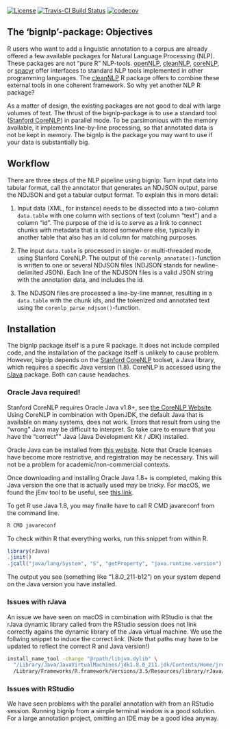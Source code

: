 
<!-- README.md is generated from README.Rmd. Please edit that file -->

[![License](https://img.shields.io/aur/license/yaourt.svg)](http://www.gnu.org/licenses/gpl-3.0.html)
[![Travis-CI Build
Status](https://api.travis-ci.org/PolMine/bignlp.svg?branch=master)](https://travis-ci.org/PolMine/bignlp)
[![codecov](https://codecov.io/gh/PolMine/bignlp/branch/master/graph/badge.svg)](https://codecov.io/gh/PolMine/bignlp/branch/master)

## The ‘bignlp’-package: Objectives

R users who want to add a linguistic annotation to a corpus are already
offered a few available packages for Natural Language Processing (NLP).
These packages are not “pure R” NLP-tools.
[openNLP](https://CRAN.R-project.org/package=openNLP),
[cleanNLP](https://CRAN.R-project.org/package=cleanNLP),
[coreNLP](https://CRAN.R-project.org/package=coreNLP), or
[spacyr](https://CRAN.R-project.org/package=spacyr) offer interfaces to
standard NLP tools implemented in other programming languages. The
[cleanNLP](https://CRAN.R-project.org/package=cleanNLP) R package offers
to combine these external tools in one coherent framework. So why yet
another NLP R package?

As a matter of design, the existing packages are not good to deal with
large volumes of text. The thrust of the bignlp-package is to use a
standard tool ([Stanford
CoreNLP](https://stanfordnlp.github.io/CoreNLP/)) in parallel mode. To
be parsimonious with the memory available, it implements line-by-line
processing, so that annotated data is not be kept in memory. The bignlp
is the package you may want to use if your data is substantially big.

## Workflow

There are three steps of the NLP pipeline using bignlp: Turn input data
into tabular format, call the annotator that generates an NDJSON output,
parse the NDJSON and get a tabular output format. To explain this in
more detail:

1.  Input data (XML, for instance) needs to be dissected into a
    two-column `data.table` with one column with sections of text
    (column “text”) and a column “id”. The purpose of the id is to serve
    as a link to connect chunks with metadata that is stored somewhere
    else, typically in another table that also has an id column for
    matching purposes.

2.  The input `data.table` is processed in single- or multi-threaded
    mode, using Stanford CoreNLP. The output of the
    `corenlp_annotate()`-function is written to one or several NDJSON
    files (NDJSON stands for newline-delimited JSON). Each line of the
    NDJSON files is a valid JSON string with the annotation data, and
    includes the id.

3.  The NDJSON files are processed a line-by-line manner, resulting in a
    `data.table` with the chunk ids, and the tokenized and annotated
    text using the `corenlp_parse_ndjson()`-function.

## Installation

The bignlp package itself is a pure R package. It does not include
compiled code, and the installation of the package itself is unlikely to
cause problem. However, bignlp depends on the [Stanford
CoreNLP](https://stanfordnlp.github.io/CoreNLP/) toolset, a Java
library, which requires a specific Java version (1.8). CoreNLP is
accessed using the [rJava](https://CRAN.R-project.org/package=rJava)
package. Both can cause headaches.

### Oracle Java required\!

Stanford CoreNLP requires Oracle Java v1.8+, see [the CoreNLP
Website](https://stanfordnlp.github.io/CoreNLP/). Using CoreNLP in
combination with OpenJDK, the default Java that is available on many
systems, does not work. Errors that result from using the “wrong” Java
may be difficult to interpret. So take care to ensure that you have the
“correct”" Java (Java Development Kit / JDK) installed.

Oracle Java can be installed from [this
website](https://www.oracle.com/technetwork/java/javase/downloads/jdk8-downloads-2133151.html).
Note that Oracle licenses have become more restrictive, and registration
may be necessary. This will not be a problem for academic/non-commercial
contexts.

Once downloading and installing Oracle Java 1.8+ is completed, making
this Java version the one that is actually used may be tricky. For
macOS, we found the jEnv tool to be useful, see [this
link](https://medium.com/@danielnenkov/multiple-jdk-versions-on-mac-os-x-with-jenv-5ea5522ddc9b).

To get R use Java 1.8, you may finalle have to call R CMD javareconf
from the command line.

``` sh
R CMD javareconf
```

To check within R that everything works, run this snippet from within R.

``` r
library(rJava)
.jinit()
.jcall("java/lang/System", "S", "getProperty", "java.runtime.version")
```

The output you see (something like “1.8.0\_211-b12”) on your system
depend on the Java version you have installed.

### Issues with rJava

An issue we have seen on macOS in combination with RStudio is that the
rJava dynamic library called from the RStudio session does not link
correctly agains the dynamic library of the Java virtual machine. We use
the follwing snippet to induce the correct link. (Note that paths may
have to be updated to reflect the correct R and Java version\!)

``` sh
install_name_tool -change "@rpath/libjvm.dylib" \
  "/Library/Java/JavaVirtualMachines/jdk1.8.0_211.jdk/Contents/Home/jre/lib/server/libjvm.dylib" \
  /Library/Frameworks/R.framework/Versions/3.5/Resources/library/rJava/libs/rJava.so
```

### Issues with RStudio

We have seen problems with the parallel annotation with from an RStudio
session. Running bignlp from a simple terminal window is a good
solution. For a large annotation project, omitting an IDE may be a good
idea anyway.
